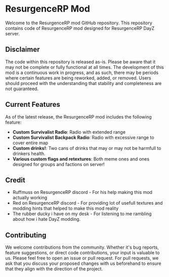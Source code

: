 # ResurgenceRP Mod

Welcome to the ResurgenceRP mod GitHub repository. This repository contains code of ResurgenceRP mod designed for ResurgenceRP DayZ server.

## Disclaimer

The code within this repository is released as-is. Please be aware that it may not be complete or fully functional at all times. The development of this mod is a continuous work in progress, and as such, there may be periods where certain features are being reworked, added, or removed. Users should proceed with the understanding that stability and completeness are not guaranteed.

## Current Features

As of the latest release, the ResurgenceRP mod includes the following feature:

- **Custom Survivalist Radio**: Radio with extended range
- **Custom Survivalist Backpack Radio**: Radio with excessive range to cover entire map
- **Custom drinks!**: Two cans of drinks that may or may not be harmfull to drinkers health.
- **Various custom flags and retextures**: Both meme ones and ones designed for groups and factions on server!

## Credit
- Ruffmuss on ResurgenceRP discord - For his help making this mod actually working
- Red on ResurgenceRP discord - For providing lot of usefull textures and modding hints that helped to make this mod reality
- The rubber ducky i have on my desk - For listening to me rambling about how i hate DayZ modding.

## Contributing

We welcome contributions from the community. Whether it's bug reports, feature suggestions, or direct code contributions, your input is valuable to us. Please feel free to open an issue or pull request. For pull requests, we ask that you discuss your proposed changes with us beforehand to ensure that they align with the direction of the project.


